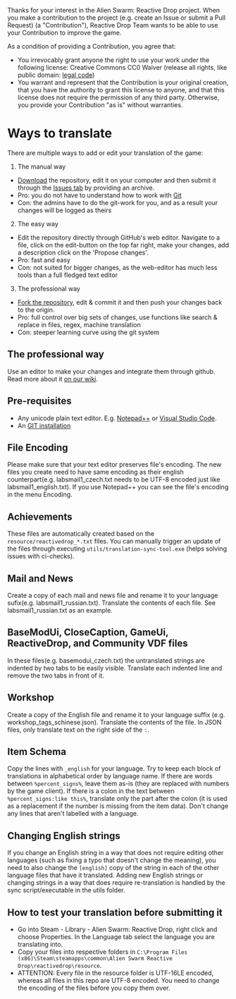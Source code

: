 Thanks for your interest in the Alien Swarm: Reactive Drop project. When you make a
contribution to the project (e.g. create an Issue or submit a Pull Request)
(a "Contribution"), Reactive Drop Team wants to be able to use your Contribution to improve
the game.

As a condition of providing a Contribution, you agree that:

- You irrevocably grant anyone the right to use your work under the following license: Creative Commons CC0 Waiver (release all rights, like public domain: [legal code](https://creativecommons.org/publicdomain/zero/1.0/))
- You warrant and represent that the Contribution is your original creation, that you have the authority to grant this license to anyone, and that this license does not require the permission of any third party. Otherwise, you provide your Contribution "as is" without warranties.


# Ways to translate
There are multiple ways to add or edit your translation of the game:
1. The manual way
  * [Download](https://github.com/ReactiveDrop/reactivedrop_translations/archive/refs/heads/master.zip) the repository, edit it on your computer and then submit it through the [Issues tab](https://github.com/ReactiveDrop/reactivedrop_translations/issues) by providing an archive.
  * Pro: you do not have to understand how to work with [Git](https://en.wikipedia.org/wiki/Git)
  * Con: the admins have to do the git-work for you, and as a result your changes will be logged as theirs
2. The easy way
  * Edit the repository directly through GitHub's web editor. Navigate to a file, click on the edit-button on the top far right, make your changes, add a description click on the 'Propose changes'.
  * Pro: fast and easy
  * Con: not suited for bigger changes, as the web-editor has much less tools than a full fledged text editor
3. The professional way
  * [Fork the repository](https://github.com/ReactiveDrop/reactivedrop_translations/fork), edit & commit it and then push your changes back to the origin.
  * Pro: full control over big sets of changes, use functions like search & replace in files, regex, machine translation
  * Con: steeper learning curve using the git system

## The professional way
Use an editor to make your changes and integrate them through github.
Read more about it [on our wiki](https://github.com/ReactiveDrop/reactivedrop_translations/wiki).

## Pre-requisites
- Any unicode plain text editor. E.g. [Notepad++](https://notepad-plus-plus.org/) or [Visual Studio Code](https://code.visualstudio.com/).
- An [GIT installation](https://git-scm.com/downloads)

## File Encoding
Please make sure that your text editor preserves file's encoding. The new files you create need to have same encoding as their english counterpart(e.g. labsmail1_czech.txt needs to be UTF-8 encoded just like labsmail1_english.txt). If you use Notepad++ you can see the file's encoding in the menu Encoding.

## Achievements
These files are automatically created based on the `resource/reactivedrop_*.txt` files. You can manually trigger an update of the files through executing `utils/translation-sync-tool.exe` (helps solving issues with ci-checks).

## Mail and News
Create a copy of each mail and news file and rename it to your language sufix(e.g. labsmail1_russian.txt). Translate the contents of each file. See labsmail1_russian.txt as an example.

## BaseModUi, CloseCaption, GameUi, ReactiveDrop, and Community VDF files
In these files(e.g. basemodui_czech.txt) the untranslated strings are indented by two tabs to be easily visible. Translate each indented line and remove the two tabs in front of it.

## Workshop
Create a copy of the English file and rename it to your language suffix (e.g. workshop_tags_schinese.json). Translate the contents of the file. In JSON files, only translate text on the right side of the `:`.

## Item Schema
Copy the lines with `_english` for your language. Try to keep each block of translations in alphabetical order by language name. If there are words between `%percent_signs%`, leave them as-is (they are replaced with numbers by the game client). If there is a colon in the text between `%percent_signs:like this%`, translate only the part after the colon (it is used as a replacement if the number is missing from the item data). Don't change any lines that aren't labelled with a language.

## Changing English strings
If you change an English string in a way that does not require editing other languages (such as fixing a typo that doesn't change the meaning), you need to also change the `[english]` copy of the string in each of the other language files that have it translated. Adding new English strings or changing strings in a way that does require re-translation is handled by the sync script/executable in the utils folder.

## How to test your translation before submitting it
- Go into Steam - Library - Alien Swarm: Reactive Drop, right click and choose Properties. In the Language tab select the language you are translating into.
- Copy your files into respective folders in `C:\Program Files (x86)\Steam\steamapps\common\Alien Swarm Reactive Drop\reactivedrop\resource`.
- ATTENTION: Every file in the resource folder is UTF-16LE encoded, whereas all files in this repo are UTF-8 encoded. You need to change the encoding of the files before you copy them over.

